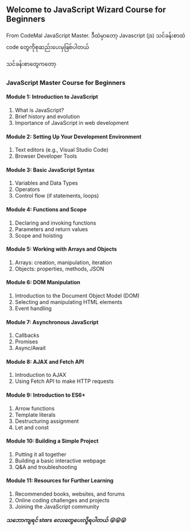 ## Welcome to JavaScript Wizard Course for Beginners

From CodeMal JavaScript Master.
ဒီထဲမှာတော့ Javascript (js) သင်ခန်းစာထဲ code တွေကိုစုဆည်းပေးမှဖြစ်ပါတယ်

သင်ခန်းစာတွေကတော့

### JavaScript Master Course for Beginners 

#### Module 1: Introduction to JavaScript 

1.  What is JavaScript?
2.  Brief history and evolution
3.  Importance of JavaScript in web development

#### Module 2: Setting Up Your Development Environment 

1.  Text editors (e.g., Visual Studio Code)
2.  Browser Developer Tools

#### Module 3: Basic JavaScript Syntax

1.  Variables and Data Types
2.  Operators
3.  Control flow (if statements, loops)

#### Module 4: Functions and Scope

1.  Declaring and invoking functions
2.  Parameters and return values
3.  Scope and hoisting

#### Module 5: Working with Arrays and Objects 

1.  Arrays: creation, manipulation, iteration
2.  Objects: properties, methods, JSON

#### Module 6: DOM Manipulation 

1.  Introduction to the Document Object Model (DOM)
2.  Selecting and manipulating HTML elements
3.  Event handling

#### Module 7: Asynchronous JavaScript 

1.  Callbacks
2.  Promises
3.  Async/Await

#### Module 8: AJAX and Fetch API 

1.  Introduction to AJAX
2.  Using Fetch API to make HTTP requests

#### Module 9: Introduction to ES6+

1.  Arrow functions
2.  Template literals
3.  Destructuring assignment
4.  Let and const

#### Module 10: Building a Simple Project 

1.  Putting it all together
2.  Building a basic interactive webpage
3.  Q&A and troubleshooting

#### Module 11: Resources for Further Learning

1.  Recommended books, websites, and forums
2.  Online coding challenges and projects
3.  Joining the JavaScript community

***သဘောကျရင် stars လေးတွေပေးလို့ရပါတယ်  😛😛😛***
